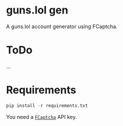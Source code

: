 # guns.lol gen
A guns.lol account generator using FCaptcha.

# ToDo
...

# Requirements
```py
pip install -r requirements.txt
```

You need a [`FCaptcha`](https://discord.gg/fcaptcha) API key.
